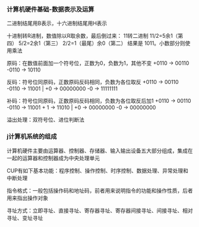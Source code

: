 ### 计算机硬件基础-数据表示及运算
二进制结尾用B表示，十六进制结尾用H表示

十进制转R进制，数值除以R取余数，最后倒过来： 11转二进制 11/2=5余1（第四） 5/2=2余1（第三） 2/2=1（最尾）余0（第二） 结果是 1011。小数部分则使用乘法

原码：在数值前面加一个符号位，正数为0，负数为1，其他不变
+0110 -> 00110  -0110 -> 10110

反码：符号位同原码，正数原码反码相同，负数为各位取反
+0110 -> 00110  -0110 -> 11001 | +0 -> 00000000  -0 -> 11111111

补码：符号位同原码，正数原码反码相同，负数为各位取反后加1
+0110 -> 00110  -0110 -> 11001 + 1 -> 11010  | +0 -> 00000000  -0 -> 00000000

溢出处理：双符号位、进位判断法

### j计算机系统的组成

计算机硬件主要由运算器、控制器、存储器、输入输出设备五大部分组成，集成在一起的运算器和控制器成为中央处理单元

CUP有如下基本功能：程序控制、操作控制、时序控制、数据处理、异常处理和中断处理

指令格式：一般包括操作码和地址码，前者用来说明指令的功能和操作性质，后者用来指出操作对象

寻址方式：立即寻址、直接寻址、寄存器寻址、寄存器间接寻址、间接寻址、相对寻址、变址寻址 

